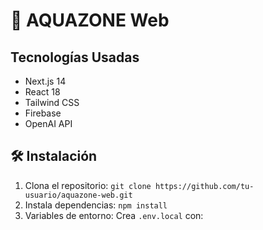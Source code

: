 # 🚀 AQUAZONE Web

## Tecnologías Usadas
- Next.js 14
- React 18
- Tailwind CSS
- Firebase
- OpenAI API

## 🛠️ Instalación
1. Clona el repositorio: `git clone https://github.com/tu-usuario/aquazone-web.git`
2. Instala dependencias: `npm install`
3. Variables de entorno: Crea `.env.local` con:
